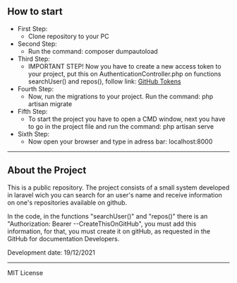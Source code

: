 <h2>How to start</h2>

<ul>
    <li>First Step:
        <ul>
            <li>Clone repository to your PC</li>
        </ul>
    </li>
    <li>Second Step:
        <ul>
            <li>Run the command: composer dumpautoload</li>
        </ul>
    </li>
    <li>Third Step:
        <ul>
            <li>IMPORTANT STEP! Now you have to create a new access token to your project, put this on AuthenticationController.php on functions searchUser() and repos(), follow link: <a href="https://github.com/settings/tokens" target="_blank">GitHub Tokens</a>
        </ul>
    </li>
    <li>Fourth Step:
        <ul>
            <li>Now, run the migrations to your project. Run the command: php artisan migrate</li>
        </ul>
    </li>
    <li>Fifth Step:
        <ul>
            <li>To start the project you have to open a CMD window, next you have to go in the project file and run the command: php artisan serve</li>
        </ul>
    </li>
    <li> Sixth Step:
        <ul>
            <li>Now open your browser and type in adress bar: localhost:8000</li>
        </ul>
    </li>
</ul>
<hr />
<h2>About the Project</h2>
<p>This is a public repository. The project consists of a small system developed in laravel wich you can search for an user's name and receive information on one's repositories available on github.

In the code, in the functions "searchUser()" and "repos()" there is an "Authorization: Bearer --CreateThisOnGitHub", you must add this information, for that, you must create it on gitHub, as requested in the GitHub for documentation Developers.</p>
<p>Development date: 19/12/2021</p>
<hr />
<p>MIT License</p>
